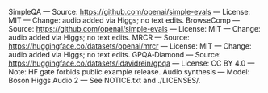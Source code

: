 SimpleQA — Source: https://github.com/openai/simple-evals — License: MIT — Change: audio added via Higgs; no text edits.
BrowseComp — Source: https://github.com/openai/simple-evals — License: MIT — Change: audio added via Higgs; no text edits.
MRCR — Source: https://huggingface.co/datasets/openai/mrcr — License: MIT — Change: audio added via Higgs; no text edits.
GPQA‑Diamond — Source: https://huggingface.co/datasets/Idavidrein/gpqa — License: CC BY 4.0 — Note: HF gate forbids public example release.
Audio synthesis — Model: Boson Higgs Audio 2 — See NOTICE.txt and ./LICENSES/.